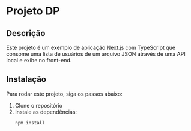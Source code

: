 # Projeto DP

## Descrição
Este projeto é um exemplo de aplicação Next.js com TypeScript que consome uma lista de usuários de um arquivo JSON através de uma API local e exibe no front-end.

## Instalação
Para rodar este projeto, siga os passos abaixo:

1. Clone o repositório
2. Instale as dependências:
   ```bash
   npm install
